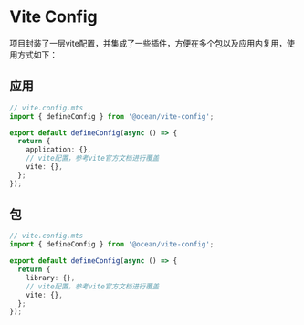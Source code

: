 # Vite Config

项目封装了一层vite配置，并集成了一些插件，方便在多个包以及应用内复用，使用方式如下：

## 应用

```ts
// vite.config.mts
import { defineConfig } from '@ocean/vite-config';

export default defineConfig(async () => {
  return {
    application: {},
    // vite配置，参考vite官方文档进行覆盖
    vite: {},
  };
});
```

## 包

```ts
// vite.config.mts
import { defineConfig } from '@ocean/vite-config';

export default defineConfig(async () => {
  return {
    library: {},
    // vite配置，参考vite官方文档进行覆盖
    vite: {},
  };
});
```
